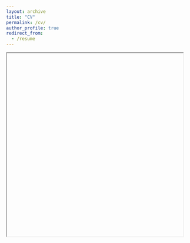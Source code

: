 ```yaml
---
layout: archive
title: "CV"
permalink: /cv/
author_profile: true
redirect_from:
  - /resume
---
```


<iframe src="C:\Users\julie\abacij.github.io\abacij.github.io-1\_pages\cv.pdf" width="95%" height="500px"></iframe>
